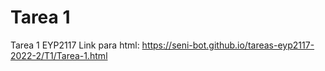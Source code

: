 # Tarea 1 
Tarea 1 EYP2117
Link para html: https://seni-bot.github.io/tareas-eyp2117-2022-2/T1/Tarea-1.html